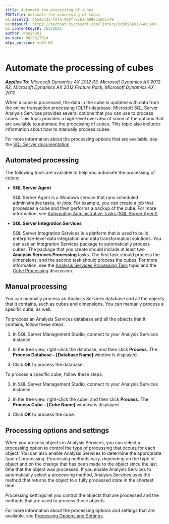 ```yaml
---
title: Automate the processing of cubes
TOCTitle: Automate the processing of cubes
ms:assetid: 4b5e2423-fefd-490f-8561-a09eccedcc78
ms:mtpsurl: https://technet.microsoft.com/library/Dd309669(v=AX.60)
ms:contentKeyID: 35132625
author: Khairunj
ms.date: 06/03/2014
mtps_version: v=AX.60
---
```


# Automate the processing of cubes 


_**Applies To:** Microsoft Dynamics AX 2012 R3, Microsoft Dynamics AX 2012 R2, Microsoft Dynamics AX 2012 Feature Pack, Microsoft Dynamics AX 2012_

When a cube is processed, the data in the cube is updated with data from the online transaction processing (OLTP) database. Microsoft SQL Server Analysis Services provides several options that you can use to process cubes. This topic provides a high-level overview of some of the options that are available to automate the processing of cubes. This topic also includes information about how to manually process cubes.

For more information about the processing options that are available, see the [SQL Server documentation](https://technet.microsoft.com/library/ms174860\(v=sql.105\).aspx).

## Automated processing

The following tools are available to help you automate the processing of cubes:

  - **SQL Server Agent**
    
    SQL Server Agent is a Windows service that runs scheduled administrative tasks, or *jobs*. For example, you can create a job that processes a cube and then performs a backup of the cube. For more information, see [Automating Administrative Tasks (SQL Server Agent)](https://technet.microsoft.com/library/ms187061\(sql.105\).aspx).

  - **SQL Server Integration Services**
    
    SQL Server Integration Services is a platform that is used to build enterprise-level data integration and data transformation solutions. You can use an Integration Services package to automatically process cubes. The package that you create should include at least two **Analysis Services Processing** tasks. The first task should process the dimensions, and the second task should process the cubes. For more information, see the [Analysis Services Processing Task](https://technet.microsoft.com/library/ms141779.aspx) topic and the [Cube Processing](https://social.technet.microsoft.com/forums/en-us/sqldatawarehousing/thread/208d3553-f92a-4929-8747-9002fda68fb7) discussion.

## Manual processing

You can manually process an Analysis Services database and all the objects that it contains, such as cubes and dimensions. You can manually process a specific cube, as well.

To process an Analysis Services database and all the objects that it contains, follow these steps.

1.  In SQL Server Management Studio, connect to your Analysis Services instance.

2.  In the tree view, right-click the database, and then click **Process**. The **Process Database – \[Database Name\]** window is displayed.

3.  Click **OK** to process the database.

To process a specific cube, follow these steps.

1.  In SQL Server Management Studio, connect to your Analysis Services instance.

2.  In the tree view, right-click the cube, and then click **Process**. The **Process Cube – \[Cube Name\]** window is displayed.

3.  Click **OK** to process the cube.

## Processing options and settings

When you process objects in Analysis Services, you can select a processing option to control the type of processing that occurs for each object. You can also enable Analysis Services to determine the appropriate type of processing. Processing methods vary, depending on the type of object and on the change that has been made to the object since the last time that the object was processed. If you enable Analysis Services to automatically select a processing method, Analysis Services uses the method that returns the object to a fully processed state in the shortest time.

Processing settings let you control the objects that are processed and the methods that are used to process those objects.

For more information about the processing options and settings that are available, see [Processing Options and Settings](https://technet.microsoft.com/library/ms174774\(sql.105\).aspx).

  



